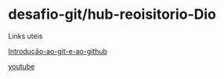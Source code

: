 # desafio-git/hub-reoisitorio-Dio

Links uteis

[Introdução-ao-git-e-ao-github](https://web.dio.me/course/introducao-ao-git-e-ao-github/learning/75b9fe49-6ed4-4480-83a7-7e37fc356aa9)

[youtube](https://www.youtube.com/)
